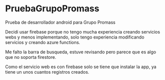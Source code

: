 # PruebaGrupoPromass
Prueba de desarrollador android para Grupo Promass

Decidi usar firebase porque no tengo mucha experiencia creando servicios webs y menos implementando, solo tengo experiencia modificando servicios y creando azure functions.

Me falto la barra de busqueda, estuve revisando pero parece que es algo que no soporta firestore.

Como el servicio web es con firebase solo se tiene que instalar la app, ya tiene un unos cuantos registros creados.